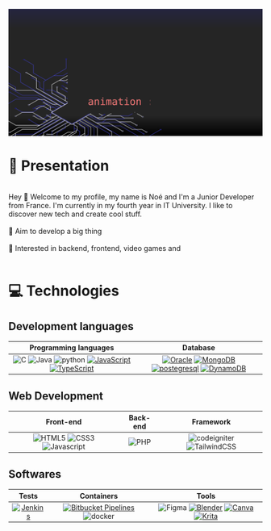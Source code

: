 ![Bannière](https://raw.githubusercontent.com/NoeFBou/NoeFBou/main/rsc/banner.svg)
# 👋 Presentation

<br/>
Hey 👋 Welcome to my profile, my name is Noé and I'm a Junior Developer from France. I'm currently in my fourth year in IT University. I like to discover new tech and create cool stuff.
<br/>
<br/>
🎯 Aim to develop a big thing
<br/>
<br/>
🏹 Interested in backend, frontend, video games and
<br/>
<br/>

# 💻 Technologies 

## Development languages

| Programming languages | Database |
|:---------------------:|:--------:|
| ![C](https://img.shields.io/badge/c-%2300599C.svg?style=for-the-badge&logo=c&logoColor=white) ![Java](https://img.shields.io/badge/java-%23ED8B00.svg?style=for-the-badge&logo=java&logoColor=white) ![python](https://img.shields.io/badge/python-yellow?style=for-the-badge&logo=python&logoColor=white) [![JavaScript](https://img.shields.io/badge/JavaScript-F7DF1E?style=for-the-badge&logo=javascript&logoColor=fff)](#) [![TypeScript](https://img.shields.io/badge/TypeScript-3178C6?style=for-the-badge&logo=typescript&logoColor=fff)](#) | [![Oracle](https://custom-icon-badges.demolab.com/badge/Oracle-F80000?style=for-the-badge&logo=oracle&logoColor=fff)](#) [![MongoDB](https://img.shields.io/badge/MongoDB-2ea44f?style=for-the-badge&logo=mongodb&logoColor=white)](https://) [![postegresql](https://img.shields.io/badge/postegresql-blue?style=for-the-badge&logo=postgresql&logoColor=white)](https://) [![DynamoDB](https://img.shields.io/badge/DynamoDB-4053D6?style=for-the-badge&logo=amazondynamodb&logoColor=fff)](#) |

## Web Development

| Front-end | Back-end | Framework | 
|:---------:|:--------:|:---------:|
| ![HTML5](https://img.shields.io/badge/html5-%23E34F26.svg?style=for-the-badge&logo=html5&logoColor=white) ![CSS3](https://img.shields.io/badge/css3-%231572B6.svg?style=for-the-badge&logo=css3&logoColor=white) ![Javascript](https://img.shields.io/badge/Javascript-yellow?style=for-the-badge&logo=javascript&logoColor=white) | ![PHP](https://img.shields.io/badge/php-%23777BB4.svg?style=for-the-badge&logo=php&logoColor=white) | ![codeigniter](https://img.shields.io/badge/codeigniter-orange?style=for-the-badge&logo=codeigniter&logoColor=white) ![TailwindCSS](https://img.shields.io/badge/tailwindcss-%2338B2AC.svg?style=for-the-badge&logo=tailwind-css&logoColor=white) |

## Softwares

| Tests | Containers | Tools |
|:-----:|:----------:|:------:|
| [![Jenkins](https://img.shields.io/badge/Jenkins-D24939?logo=jenkins&logoColor=white)](#) | [![Bitbucket Pipelines](https://img.shields.io/badge/Bitbucket_Pipelines-0052CC?logo=bitbucket&logoColor=white)](#) ![docker](https://img.shields.io/badge/docker-blue?style=for-the-badge&logo=docker&logoColor=white) | ![Figma](https://img.shields.io/badge/figma-%23F24E1E.svg?style=for-the-badge&logo=figma&logoColor=white) [![Blender](https://img.shields.io/badge/Blender-%23F5792A.svg?style=for-the-badge&logo=blender&logoColor=white)](#) [![Canva](https://img.shields.io/badge/Canva-%2300C4CC.svg?&style=for-the-badge&logo=Canva&logoColor=white)](#) [![Krita](https://img.shields.io/badge/Krita-203759?style=for-the-badge&logo=krita&logoColor=EEF37B)](#) |

